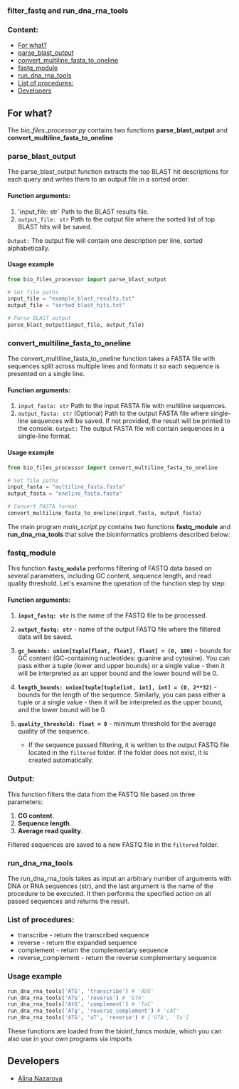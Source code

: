 ### **filter_fastq and run_dna_rna_tools**

### Content:
* [For what?](#for-what)
* [parse_blast_output](#parse_blast_output)
* [convert_multiline_fasta_to_oneline](#convert_multiline_fasta_to_oneline)
* [fastq_module](#fastq_module)
* [run_dna_rna_tools](#run_dna_rna_tools)
* [List of procedures:](#list-of-procedures)
* [Developers](#developers)



## **For what?**
The *bio_files_processor.py*  contains two functions **parse_blast_output** and **convert_multiline_fasta_to_oneline** 

### parse_blast_output

The parse_blast_output function extracts the top BLAST hit descriptions for each query and writes them to an output file in a sorted order.

#### Function arguments:
1. 'input_file: str` Path to the BLAST results file.
2. `output_file: str` Path to the output file where the sorted list of top BLAST hits will be saved.

`Output:`
The output file will contain one description per line, sorted alphabetically.

#### Usage example 
```python
from bio_files_processor import parse_blast_output

# Set file paths
input_file = "example_blast_results.txt"
output_file = "sorted_blast_hits.txt"

# Parse BLAST output
parse_blast_output(input_file, output_file)
```

### convert_multiline_fasta_to_oneline

The convert_multiline_fasta_to_oneline function takes a FASTA file with sequences split across multiple lines and formats it so each sequence is presented on a single line.

#### Function arguments:
1. `input_fasta: str` Path to the input FASTA file with multiline sequences.
2. `output_fasta: str` (Optional) Path to the output FASTA file where single-line sequences will be saved. If not provided, the result will be printed to the console.
`Output:`
The output FASTA file will contain sequences in a single-line format.

#### Usage example
```python
from bio_files_processor import convert_multiline_fasta_to_oneline

# Set file paths
input_fasta = "multiline_fasta.fasta"
output_fasta = "oneline_fasta.fasta"

# Convert FASTA format
convert_multiline_fasta_to_oneline(input_fasta, output_fasta)
```

The main program *main_script.py* contains two functions **fastq_module** and **run_dna_rna_tools** that solve the bioinformatics problems described below: 

### fastq_module

This function **`fastq_module`** performs filtering of FASTQ data based on several parameters, including GC content, sequence length, and read quality threshold. Let's examine the operation of the function step by step:

#### Function arguments:
1. **`input_fastq: str`** is the name of the FASTQ file to be processed.
2. **`output_fastq: str`** - name of the output FASTQ file where the filtered data will be saved.
3. **`gc_bounds: union[tuple[float, float], float] = (0, 100)`** - bounds for GC content (GC-containing nucleotides: guanine and cytosine). You can pass either a tuple (lower and upper bounds) or a single value - then it will be interpreted as an upper bound and the lower bound will be 0.
4. **`length_bounds: union[tuple[tuple[int, int], int] = (0, 2**32)`** - bounds for the length of the sequence. Similarly, you can pass either a tuple or a single value - then it will be interpreted as the upper bound, and the lower bound will be 0.
5. **`quality_threshold: float = 0`** - minimum threshold for the average quality of the sequence.

   - If the sequence passed filtering, it is written to the output FASTQ file located in the `filtered` folder. If the folder does not exist, it is created automatically.

### Output:
This function filters the data from the FASTQ file based on three parameters:
1. **CG content**.
2. **Sequence length**.
3. **Average read quality**.

Filtered sequences are saved to a new FASTQ file in the `filtered` folder.


### run_dna_rna_tools

The run_dna_rna_tools takes as input an arbitrary number of arguments with DNA or RNA sequences (str), and the last argument is the name of the procedure to be executed. It then performs the specified action on all passed sequences and returns the result.

### List of procedures:

- transcribe - return the transcribed sequence
- reverse - return the expanded sequence
- complement - return the complementary sequence
- reverse_complement - return the reverse complementary sequence

### Usage example

```python
run_dna_rna_tools('ATG', 'transcribe') # 'AUG'
run_dna_rna_tools('ATG', 'reverse') # 'GTA'
run_dna_rna_tools('AtG', 'complement') # 'TaC'
run_dna_rna_tools('ATg', 'reverse_complement') # 'cAT'
run_dna_rna_tools('ATG', 'aT', 'reverse') # ['GTA', 'Ta']
```

These functions are loaded from the bioinf_funcs module, which you can also use in your own programs via imports

## **Developers**
+ [Alina Nazarova](https://github.com/privetttppoka)

